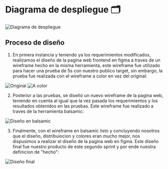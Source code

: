 # Diagrama de despliegue 🗂



![Diagrama de despliegue](https://user-images.githubusercontent.com/92878301/142340226-2b24d8fc-1066-4d80-9e3b-9c7020a1400d.png)

## Proceso de diseño

1. En prmera instancia y teniendo ya los requerimientos modificados, realizamos el diseño de la pagina web frontend en figma a traves de un wireframe hecho en la misma herramienta, este wireframe fue utilizado para hacer una prueba de 5s con nuestro publico target, sin embargo, la prueba fue realizada con el wireframe a color en vez del original:

![Original](https://github.com/Juanca1984/Blockchain/blob/4ed749062af7483a5e9a39b9fc5c0ebb74fe150f/Documentaci%C3%B3n/Segunda%20Entrega/Imagenes/Screen%20Shot%202021-11-21%20at%2022.07.45.png)
![A color](https://github.com/Juanca1984/Blockchain/blob/4ed749062af7483a5e9a39b9fc5c0ebb74fe150f/Documentaci%C3%B3n/Segunda%20Entrega/Imagenes/Screen%20Shot%202021-11-21%20at%2022.00.53.png)

2.  Posterior a las pruebas, se diseñó un nuevo wireframe de la pagina web, teniendo en cuenta al igual que la vez pasada los requerimientos y los resultados obtenidos en las pruebas. Este wireframe fue realizado a traves de la herramienta balsamic:

![Diseño en balsamic](https://github.com/Juanca1984/Blockchain/blob/4ed749062af7483a5e9a39b9fc5c0ebb74fe150f/Documentaci%C3%B3n/Segunda%20Entrega/Imagenes/Screen%20Shot%202021-11-21%20at%2022.11.22.png) 

3. Finalmente, con el wireframe en balsamic listo y concluyendo nosotros que el diseño, distribuiocion y colores eran mucho mejor, nos dispusimos a realizar el diseño de la pagina web en figma. Este diseño final fue nuestro producto de este segundo sprint y por ende nuestra definicion de "hecho":

![Diseño final](https://github.com/Juanca1984/Blockchain/blob/6e7d6245a9d712345a86eb5f8bb65644ee70d3c8/Documentaci%C3%B3n/Segunda%20Entrega/Imagenes/Screen%20Shot%202021-11-21%20at%2022.12.28.png) 
